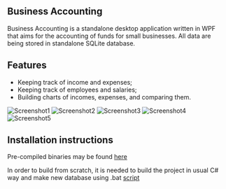 ## Business Accounting

Business Accounting is a standalone desktop application written in WPF that aims for the accounting of funds for small businesses. All data are being stored in standalone SQLite database.

## Features

* Keeping track of income and expenses;
* Keeping track of employees and salaries;
* Building charts of incomes, expenses, and comparing them.

![Screenshot1](https://cloud.githubusercontent.com/assets/10548881/8958163/cfcbddd6-360b-11e5-8636-84c9c26b6d76.png)
![Screenshot2](https://cloud.githubusercontent.com/assets/10548881/8958164/cfe914dc-360b-11e5-9797-20ed2612bf77.png)
![Screenshot3](https://cloud.githubusercontent.com/assets/10548881/8958166/cffc836e-360b-11e5-9bba-24231ab76374.png)
![Screenshot4](https://cloud.githubusercontent.com/assets/10548881/8958165/cffbeaee-360b-11e5-92fb-197f23f412d5.png)
![Screenshot5](https://cloud.githubusercontent.com/assets/10548881/8958167/cfff224a-360b-11e5-8170-3c26b5816a7e.png)

## Installation instructions

Pre-compiled binaries may be found [here](https://github.com/kungfux/business-accounting/releases)

In order to build from scratch, it is needed to build the project in usual C# way and make new database using .bat [script](https://github.com/kungfux/business-accounting/blob/master/Database/makefile.bat)
